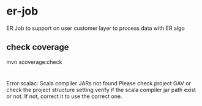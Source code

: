 # er-job

ER Job to support on user customer layer to process data with ER algo

## check coverage
mvn scoverage:check

#
Error:scalac: Scala compiler JARs not found
Please check project GAV or check the project structure setting
verify if the scala compiler jar path exist or not. If not, correct it to use the correct one.